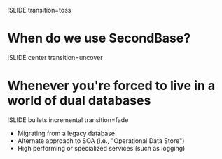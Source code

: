 !SLIDE transition=toss

# When do we use SecondBase?

!SLIDE center transition=uncover

# Whenever you're forced to live in a world of dual databases


!SLIDE bullets incremental transition=fade

* Migrating from a legacy database
* Alternate approach to SOA (i.e., "Operational Data Store")
* High performing or specialized services (such as logging)
